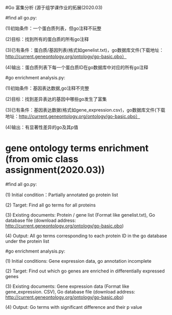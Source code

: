 #Go 富集分析 (源于组学课作业的拓展(2020.03)

#find all go.py:

(1)初始条件：一个蛋白质列表，但go注释不玩整

(2)目标：找到所有的蛋白质的所有go注释

(3)已有条件：蛋白质/基因列表(格式如genelist.txt)，go数据库文件(下载地址：http://current.geneontology.org/ontology/go-basic.obo）

(4)输出：蛋白质列表下每一个蛋白质ID在go数据库中对应的所有go注释


#go enrichment analysis.py:

(1)初始条件：基因表达数据,go注释不完整

(2)目标：找到差异表达的基因中哪些go发生了富集

(3)已有条件：基因表达数据(格式如gene_expression.csv)，go数据库文件(下载地址：http://current.geneontology.org/ontology/go-basic.obo）

(4)输出：有显著性差异的go及其p值


# gene ontology terms enrichment (from omic class assignment(2020.03))

#find all go.py:

(1) Initial condition：Partially annotated go protein list

(2) Target: Find all go terms for all proteins

(3) Existing documents: Protein / gene list (Format like genelist.txt), Go database file (download address: http://current.geneontology.org/ontology/go-basic.obo)

(4) Output: All go terms corresponding to each protein ID in the go database under the protein list


#go enrichment analysis.py:

(1) Initial conditions: Gene expression data, go annotation incomplete

(2) Target: Find out which go genes are enriched in differentially expressed genes

(3) Existing documents: Gene expression data (Format like gene_expression. CSV), Go database file (download address: http://current.geneontology.org/ontology/go-basic.obo)

(4) Output: Go terms with significant difference and their p value 
